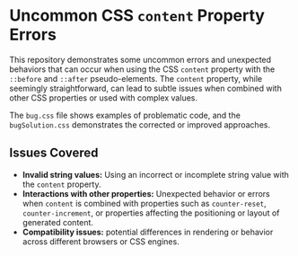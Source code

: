 # Uncommon CSS `content` Property Errors

This repository demonstrates some uncommon errors and unexpected behaviors that can occur when using the CSS `content` property with the `::before` and `::after` pseudo-elements.  The `content` property, while seemingly straightforward, can lead to subtle issues when combined with other CSS properties or used with complex values.

The `bug.css` file shows examples of problematic code, and the `bugSolution.css` demonstrates the corrected or improved approaches.

## Issues Covered

* **Invalid string values:** Using an incorrect or incomplete string value with the `content` property.
* **Interactions with other properties:** Unexpected behavior or errors when `content` is combined with properties such as `counter-reset`, `counter-increment`, or properties affecting the positioning or layout of generated content.
* **Compatibility issues:** potential differences in rendering or behavior across different browsers or CSS engines.